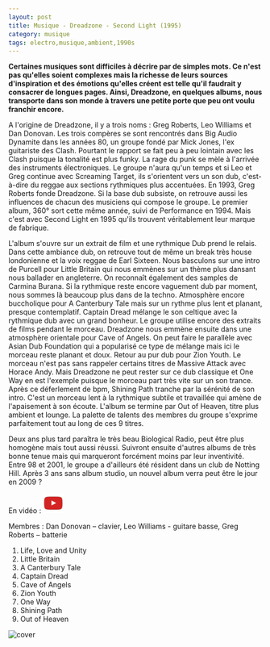 ```yaml
---
layout: post
title: Musique - Dreadzone - Second Light (1995)
category: musique
tags: electro,musique,ambient,1990s
---
```


**Certaines musiques sont difficiles à décrire par de simples mots. Ce n'est pas qu'elles soient complexes mais la richesse de leurs sources d'inspiration et des émotions qu'elles créent est telle qu'il faudrait y consacrer de longues pages. Ainsi, Dreadzone, en quelques albums, nous transporte dans son monde à travers une petite porte que peu ont voulu franchir encore.**


A l'origine de Dreadzone, il y a trois noms : Greg Roberts, Leo Williams et Dan Donovan. Les trois compères se sont rencontrés dans Big Audio Dynamite dans les années 80, un groupe fondé par Mick Jones, l'ex guitariste des Clash. Pourtant le rapport se fait peu à peu lointain avec les Clash puisque la tonalité est plus funky. La rage du punk se mèle à l'arrivée des instruments électroniques. Le groupe n'aura qu'un temps et si Leo et Greg continue avec Screaming Target, ils s'orientent vers un son dub, c'est-à-dire du reggae aux sections rythmiques plus accentuées. En 1993, Greg Roberts fonde Dreadzone. Si la base dub subsiste, on retrouve aussi les influences de chacun des musiciens qui compose le groupe. Le premier album, 360° sort cette même année, suivi de Performance en 1994. Mais c'est avec Second Light en 1995 qu'ils trouvent véritablement leur marque de fabrique.

L'album s'ouvre sur un extrait de film et une rythmique Dub prend le relais. Dans cette ambiance dub, on retrouve tout de même un break très house londonienne et la voix reggae de Earl Sixteen. Nous basculons sur une intro de Purcell pour Little Britain qui nous emmènes sur un thème plus dansant nous ballader en angleterre. On reconnaît également des samples de Carmina Burana. Si la rythmique reste encore vaguement dub par moment, nous sommes là beaucoup plus dans de la techno. Atmosphère encore buccholique pour A Canterbury Tale mais sur un rythme plus lent et planant, presque contemplatif. Captain Dread mélange le son celtique avec la rythmique dub avec un grand bonheur. Le groupe utilise encore des extraits de films pendant le morceau. Dreadzone nous emmène ensuite dans une atmosphère orientale pour Cave of Angels. On peut faire le parallèle avec Asian Dub Foundation qui a popularisé ce type de mélange mais ici le morceau reste planant et doux. Retour au pur dub pour Zion Youth. Le morceau n'est pas sans rappeler certains titres de Massive Attack avec Horace Andy. Mais Dreadzone ne peut rester sur ce dub classique et One Way en est l'exemple puisque le morceau part très vite sur un son trance. Après ce déferlement de bpm, Shining Path tranche par la sérénité de son intro. C'est un morceau lent à la rythmique subtile et travaillée qui amène de l'apaisement à son écoute. L'album se termine par Out of Heaven, titre plus ambient et lounge. La palette de talents des membres du groupe s'exprime parfaitement tout au long de ces 9 titres.

Deux ans plus tard paraîtra le très beau Biological Radio, peut être plus homogène mais tout aussi réussi. Suivront ensuite d'autres albums de très bonne tenue mais qui marqueront forcément moins par leur inventivité. Entre 98 et 2001, le groupe a d'ailleurs été résident dans un club de Notting Hill. Après 3 ans sans album studio, un nouvel album verra peut être le jour en 2009 ?


En vidéo : [![video](/images/youtube.png)](https://www.youtube.com/watch?v=6lD_VIbgEZY)

Membres : Dan Donovan – clavier, Leo Williams - guitare basse, Greg Roberts – batterie

1. Life, Love and Unity
2. Little Britain 
3. A Canterbury Tale 
4. Captain Dread 
5. Cave of Angels 
6. Zion Youth 
7. One Way 
8. Shining Path 
9. Out of Heaven

![cover](https://filedn.eu/llqi9IBxlYouGRXYG2xlROb/img/2008/dreadzonesecond.jpg)


